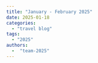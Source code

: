 ```yaml
---
title: "January - February 2025"
date: 2025-01-18
categories: 
  - "travel blog"
tags:
  - "2025"
authors:
  -  "team-2025"
---
```


